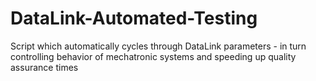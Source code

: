# DataLink-Automated-Testing
Script which automatically cycles through DataLink parameters - in turn controlling behavior of mechatronic systems and speeding up quality assurance times
